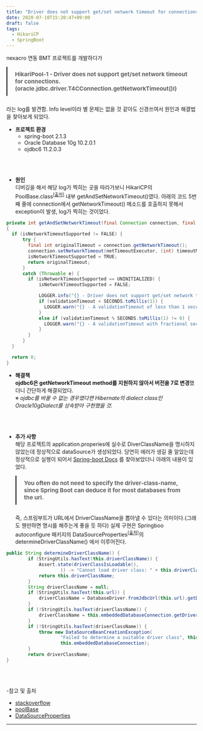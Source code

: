 ```yaml
---
title: "Driver does not support get/set network timeout for connections"
date: 2020-07-10T15:20:47+09:00
draft: false
tags: 
  - HikariCP
  - SpringBoot
---
```

  
nexacro 연동 BMT 프로젝트를 개발하다가 <blockquote style="border-left:3px solid #3d3d3d; margin:0 0 24px; padding:10px 20px; font-size:15px; font-weight:bold;">HikariPool-1 - Driver does not support get/set network timeout for connections.(oracle.jdbc.driver.T4CConnection.getNetworkTimeout()I)</blockquote> 라는 log를 발견함.
Info level이라 별 문제는 없을 것 같아도 신경쓰여서 원인과 해결법을 찾아보게 되었다.
  
- <strong>프로젝트 환경</strong>
  - spring-boot 2.1.3
  - Oracle Database 10g 10.2.0.1
  - ojdbc6 11.2.0.3
    
<br>
<br>
  
- <strong>원인</strong>  
디버깅을 해서 해당 log가 찍히는 곳을 따라가보니 HikariCP의 PoolBase.class<sup><a href="#각주1">[출처]</a></sup> 내부 getAndSetNetworkTimeout()였다.
아래의 코드 5번 째 줄에 connection에서 getNetworkTimeout() 메소드를 호출하지 못해서 exception이 발생, log가 찍히는 것이었다.
``` java
private int getAndSetNetworkTimeout(final Connection connection, final long timeoutMs)
{
  if (isNetworkTimeoutSupported != FALSE) {
      try {
        final int originalTimeout = connection.getNetworkTimeout();
        connection.setNetworkTimeout(netTimeoutExecutor, (int) timeoutMs);
        isNetworkTimeoutSupported = TRUE;
        return originalTimeout;
      }
      catch (Throwable e) {
        if (isNetworkTimeoutSupported == UNINITIALIZED) {
            isNetworkTimeoutSupported = FALSE;

            LOGGER.info("{} - Driver does not support get/set network timeout for connections. ({})", poolName, e.getMessage());
            if (validationTimeout < SECONDS.toMillis(1)) {
              LOGGER.warn("{} - A validationTimeout of less than 1 second cannot be honored on drivers without setNetworkTimeout() support.", poolName);
            }
            else if (validationTimeout % SECONDS.toMillis(1) != 0) {
              LOGGER.warn("{} - A validationTimeout with fractional second granularity cannot be honored on drivers without setNetworkTimeout() support.", poolName);
            }
        }
      }
  }

  return 0;
}
```
  
- <strong>해결책</strong>  
<strong>ojdbc6은 getNetworkTimeout method를 지원하지 않아서 버전을 7로 변경</strong>했더니 간단하게 해결되었다.  
※ *ojdbc를 바꿀 수 없는 경우였다면  Hibernate의 dialect class인 Oracle10gDialect를 상속받아 구현했을 것.*
    
<br>
<br>
  
- <strong>추가 사항</strong>  
해당 프로젝트의 application.properies에 실수로 DiverClassName을 명시하지 않았는데 정상적으로 dataSource가 생성되었다.
당연히 에러가 생길 줄 알았는데 정상적으로 실행이 되어서 [Spring-boot Docs](https://docs.spring.io/spring-boot/docs/current/reference/html/spring-boot-features.html#boot-features-sql)
를 찾아보았더니 아래의 내용이 있었다.
  
  <blockquote style="border-left:3px solid #3d3d3d; margin:0 0 24px; padding:10px 20px; font-size:15px; font-weight:bold;">
  	You often do not need to specify the driver-class-name, since Spring Boot can deduce it for most databases from the url.</blockquote>
    즉, 스프링부트가 URL에서 DriverClassName을 뽑아낼 수 있다는 의미이다.(그래도 웬만하면 명시를 해주는게 좋을 듯 하다)
    실제 구현은 Springboo autoconfigure 패키지의 DataSourceProperties<sup><a href="#각주2">[출처]</a></sup>의 determineDriverClassName() 에서 이루어진다.
    
``` java
public String determineDriverClassName() {
		if (StringUtils.hasText(this.driverClassName)) {
			Assert.state(driverClassIsLoadable(),
					() -> "Cannot load driver class: " + this.driverClassName);
			return this.driverClassName;
		}
		String driverClassName = null;
		if (StringUtils.hasText(this.url)) {
		 	driverClassName = DatabaseDriver.fromJdbcUrl(this.url).getDriverClassName();
		}
		if (!StringUtils.hasText(driverClassName)) {
			driverClassName = this.embeddedDatabaseConnection.getDriverClassName();
		}
		if (!StringUtils.hasText(driverClassName)) {
			throw new DataSourceBeanCreationException(
					"Failed to determine a suitable driver class", this,
					this.embeddedDatabaseConnection);
		}
		return driverClassName;
}
```    
<br>
<br>
  
-참고 및 출처
  - [stackoverflow](https://stackoverflow.com/questions/53940321/how-to-fix-driver-does-not-support-get-set-network-timeout-for-connections-whi/54906333#54906333)  
  - <a id="각주1">[poolBase](https://github.com/brettwooldridge/HikariCP/blob/dev/src/main/java/com/zaxxer/hikari/pool/PoolBase.java)</a>
  - <a id="각주2">[DataSourceProperties](https://github.com/spring-projects/spring-boot/blob/v2.3.1.RELEASE/spring-boot-project/spring-boot-autoconfigure/src/main/java/org/springframework/boot/autoconfigure/jdbc/DataSourceProperties.java)</a>
 
  ---------------------------------------------------
    
<script src="https://utteranc.es/client.js"
        repo="leerograming/leerograming-comment"
        issue-term="pathname"
        theme="github-light"
        crossorigin="anonymous"
        async>
</script>



